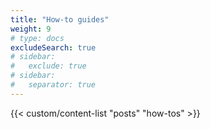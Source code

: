 ```yaml
---
title: "How-to guides"
weight: 9
# type: docs
excludeSearch: true
# sidebar:
#   exclude: true
# sidebar:
#   separator: true
---
```


{{< custom/content-list "posts" "how-tos" >}}
